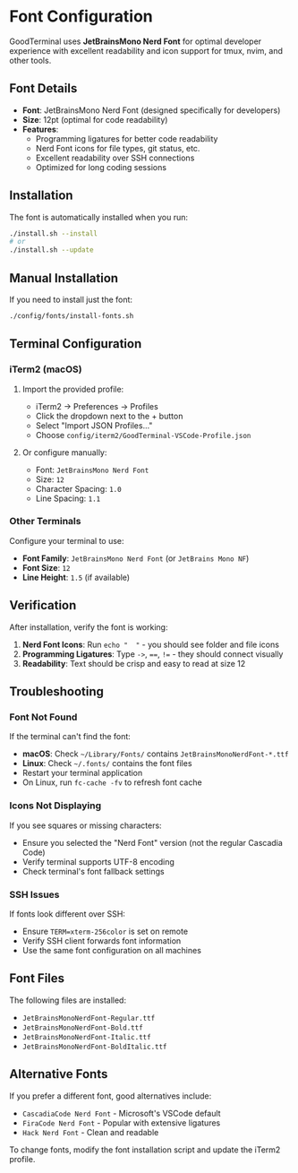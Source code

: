 # Font Configuration

GoodTerminal uses **JetBrainsMono Nerd Font** for optimal developer experience with excellent readability and icon support for tmux, nvim, and other tools.

## Font Details

- **Font**: JetBrainsMono Nerd Font (designed specifically for developers)
- **Size**: 12pt (optimal for code readability)
- **Features**: 
  - Programming ligatures for better code readability
  - Nerd Font icons for file types, git status, etc.
  - Excellent readability over SSH connections
  - Optimized for long coding sessions

## Installation

The font is automatically installed when you run:

```bash
./install.sh --install
# or
./install.sh --update
```

## Manual Installation

If you need to install just the font:

```bash
./config/fonts/install-fonts.sh
```

## Terminal Configuration

### iTerm2 (macOS)

1. Import the provided profile:
   - iTerm2 → Preferences → Profiles
   - Click the dropdown next to the + button
   - Select "Import JSON Profiles..."
   - Choose `config/iterm2/GoodTerminal-VSCode-Profile.json`

2. Or configure manually:
   - Font: `JetBrainsMono Nerd Font`
   - Size: `12`
   - Character Spacing: `1.0`
   - Line Spacing: `1.1`

### Other Terminals

Configure your terminal to use:
- **Font Family**: `JetBrainsMono Nerd Font` (or `JetBrains Mono NF`)
- **Font Size**: `12`
- **Line Height**: `1.5` (if available)

## Verification

After installation, verify the font is working:

1. **Nerd Font Icons**: Run `echo "  "` - you should see folder and file icons
2. **Programming Ligatures**: Type `->`, `==`, `!=` - they should connect visually
3. **Readability**: Text should be crisp and easy to read at size 12

## Troubleshooting

### Font Not Found

If the terminal can't find the font:

- **macOS**: Check `~/Library/Fonts/` contains `JetBrainsMonoNerdFont-*.ttf`
- **Linux**: Check `~/.fonts/` contains the font files
- Restart your terminal application
- On Linux, run `fc-cache -fv` to refresh font cache

### Icons Not Displaying

If you see squares or missing characters:
- Ensure you selected the "Nerd Font" version (not the regular Cascadia Code)
- Verify terminal supports UTF-8 encoding
- Check terminal's font fallback settings

### SSH Issues

If fonts look different over SSH:
- Ensure `TERM=xterm-256color` is set on remote
- Verify SSH client forwards font information
- Use the same font configuration on all machines

## Font Files

The following files are installed:

- `JetBrainsMonoNerdFont-Regular.ttf`
- `JetBrainsMonoNerdFont-Bold.ttf` 
- `JetBrainsMonoNerdFont-Italic.ttf`
- `JetBrainsMonoNerdFont-BoldItalic.ttf`

## Alternative Fonts

If you prefer a different font, good alternatives include:

- `CascadiaCode Nerd Font` - Microsoft's VSCode default
- `FiraCode Nerd Font` - Popular with extensive ligatures
- `Hack Nerd Font` - Clean and readable

To change fonts, modify the font installation script and update the iTerm2 profile.